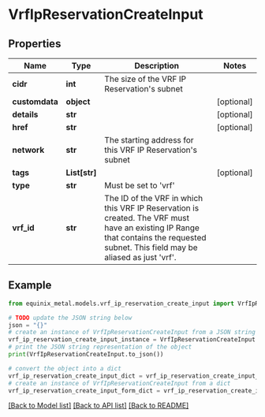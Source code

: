 # VrfIpReservationCreateInput


## Properties

Name | Type | Description | Notes
------------ | ------------- | ------------- | -------------
**cidr** | **int** | The size of the VRF IP Reservation&#39;s subnet | 
**customdata** | **object** |  | [optional] 
**details** | **str** |  | [optional] 
**href** | **str** |  | [optional] 
**network** | **str** | The starting address for this VRF IP Reservation&#39;s subnet | 
**tags** | **List[str]** |  | [optional] 
**type** | **str** | Must be set to &#39;vrf&#39; | 
**vrf_id** | **str** | The ID of the VRF in which this VRF IP Reservation is created. The VRF must have an existing IP Range that contains the requested subnet. This field may be aliased as just &#39;vrf&#39;. | 

## Example

```python
from equinix_metal.models.vrf_ip_reservation_create_input import VrfIpReservationCreateInput

# TODO update the JSON string below
json = "{}"
# create an instance of VrfIpReservationCreateInput from a JSON string
vrf_ip_reservation_create_input_instance = VrfIpReservationCreateInput.from_json(json)
# print the JSON string representation of the object
print(VrfIpReservationCreateInput.to_json())

# convert the object into a dict
vrf_ip_reservation_create_input_dict = vrf_ip_reservation_create_input_instance.to_dict()
# create an instance of VrfIpReservationCreateInput from a dict
vrf_ip_reservation_create_input_form_dict = vrf_ip_reservation_create_input.from_dict(vrf_ip_reservation_create_input_dict)
```
[[Back to Model list]](../README.md#documentation-for-models) [[Back to API list]](../README.md#documentation-for-api-endpoints) [[Back to README]](../README.md)


